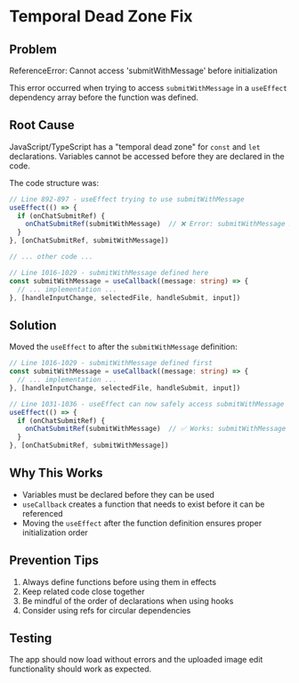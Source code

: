 # Temporal Dead Zone Fix

## Problem
ReferenceError: Cannot access 'submitWithMessage' before initialization

This error occurred when trying to access `submitWithMessage` in a `useEffect` dependency array before the function was defined.

## Root Cause
JavaScript/TypeScript has a "temporal dead zone" for `const` and `let` declarations. Variables cannot be accessed before they are declared in the code. 

The code structure was:
```typescript
// Line 892-897 - useEffect trying to use submitWithMessage
useEffect(() => {
  if (onChatSubmitRef) {
    onChatSubmitRef(submitWithMessage)  // ❌ Error: submitWithMessage not defined yet
  }
}, [onChatSubmitRef, submitWithMessage])

// ... other code ...

// Line 1016-1029 - submitWithMessage defined here
const submitWithMessage = useCallback((message: string) => {
  // ... implementation ...
}, [handleInputChange, selectedFile, handleSubmit, input])
```

## Solution
Moved the `useEffect` to after the `submitWithMessage` definition:

```typescript
// Line 1016-1029 - submitWithMessage defined first
const submitWithMessage = useCallback((message: string) => {
  // ... implementation ...
}, [handleInputChange, selectedFile, handleSubmit, input])

// Line 1031-1036 - useEffect can now safely access submitWithMessage
useEffect(() => {
  if (onChatSubmitRef) {
    onChatSubmitRef(submitWithMessage)  // ✅ Works: submitWithMessage is defined
  }
}, [onChatSubmitRef, submitWithMessage])
```

## Why This Works
- Variables must be declared before they can be used
- `useCallback` creates a function that needs to exist before it can be referenced
- Moving the `useEffect` after the function definition ensures proper initialization order

## Prevention Tips
1. Always define functions before using them in effects
2. Keep related code close together
3. Be mindful of the order of declarations when using hooks
4. Consider using refs for circular dependencies

## Testing
The app should now load without errors and the uploaded image edit functionality should work as expected.
